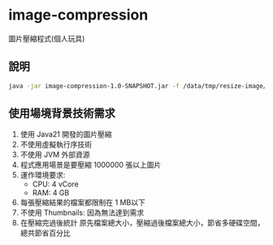 # image-compression
圖片壓縮程式(個人玩具)


## 說明

```bash
java -jar image-compression-1.0-SNAPSHOT.jar -f /data/tmp/resize-image/file-list.txt -o /data/tmp/resize-image/result -q 0.25
```

## 使用場境背景技術需求

1. 使用 Java21 開發的圖片壓縮 
2. 不使用虛擬執行序技術 
3. 不使用 JVM 外部資源 
4. 程式應用場景是要壓縮 1000000 張以上圖片
5. 運作環境要求:
   * CPU: 4 vCore
   * RAM: 4 GB
6. 每張壓縮結果的檔案都限制在 1 MB以下
7. 不使用 Thumbnails: 因為無法達到需求
8. 在壓縮完過後統計 原先檔案總大小，壓縮過後檔案總大小，節省多硬碟空間，總共節省百分比

